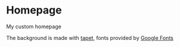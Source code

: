 # Homepage
My custom homepage

The background is made with [tapet](https://play.google.com/store/apps/details?id=com.sharpregion.tapet), fonts provided by [Google Fonts](http://google.com/fonts)




